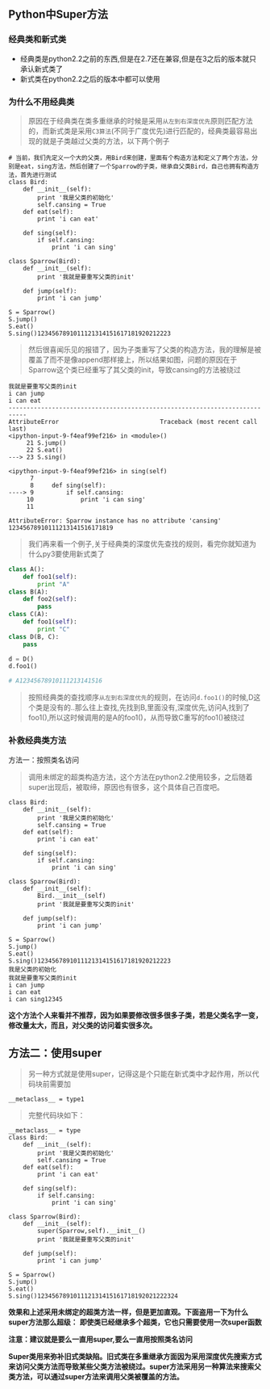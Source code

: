 ## Python中Super方法

### 经典类和新式类

- 经典类是python2.2之前的东西,但是在2.7还在兼容,但是在3之后的版本就只承认新式类了
- 新式类在python2.2之后的版本中都可以使用

### 为什么不用经典类

> 原因在于经典类在类多重继承的时候是采用`从左到右深度优先`原则匹配方法的，而新式类是采用`C3算法`(不同于广度优先)进行匹配的，经典类最容易出现的就是子类越过父类的方法，以下两个例子

```
# 当前，我们先定义一个大的父类，用Bird来创建，里面有个构造方法和定义了两个方法，分别是eat，sing方法，然后创建了一个Sparrow的子类，继承自父类Bird，自己也拥有构造方法，首先进行测试
class Bird:
    def __init__(self):
        print '我是父类的初始化'
        self.cansing = True
    def eat(self):
        print 'i can eat'

    def sing(self):
        if self.cansing:
            print 'i can sing'

class Sparrow(Bird):
    def __init__(self):
        print '我就是要重写父类的init'

    def jump(self):
        print 'i can jump'

S = Sparrow()
S.jump()
S.eat()
S.sing()1234567891011121314151617181920212223
```

> 然后很喜闻乐见的报错了，因为子类重写了父类的构造方法，我的理解是被覆盖了而不是像append那样接上，所以结果如图，问题的原因在于Sparrow这个类已经重写了其父类的init，导致cansing的方法被绕过

```shell
我就是要重写父类的init
i can jump
i can eat
---------------------------------------------------------------------------
AttributeError                            Traceback (most recent call last)
<ipython-input-9-f4eaf99ef216> in <module>()
     21 S.jump()
     22 S.eat()
---> 23 S.sing()

<ipython-input-9-f4eaf99ef216> in sing(self)
      7 
      8     def sing(self):
----> 9         if self.cansing:
     10             print 'i can sing'
     11 

AttributeError: Sparrow instance has no attribute 'cansing'
12345678910111213141516171819
```

> 我们再来看一个例子,关于经典类的深度优先查找的规则，看完你就知道为什么py3要使用新式类了

```python
class A():
    def foo1(self):
        print "A"
class B(A):
    def foo2(self):
        pass
class C(A):
    def foo1(self):
        print "C"
class D(B, C):
    pass

d = D()
d.foo1()

# A12345678910111213141516
```

> 按照经典类的查找顺序`从左到右深度优先`的规则，在访问`d.foo1()`的时候,D这个类是没有的..那么往上查找,先找到B,里面没有,深度优先,访问A,找到了foo1(),所以这时候调用的是A的foo1()，从而导致C重写的foo1()被绕过

### 补救经典类方法

方法一：按照类名访问

> 调用未绑定的超类构造方法，这个方法在python2.2使用较多，之后随着super出现后，被取缔，原因也有很多，这个具体自己百度吧。

```
class Bird:
    def __init__(self):
        print '我是父类的初始化'
        self.cansing = True
    def eat(self):
        print 'i can eat'

    def sing(self):
        if self.cansing:
            print 'i can sing'

class Sparrow(Bird):
    def __init__(self):
        Bird.__init__(self)
        print '我就是要重写父类的init'

    def jump(self):
        print 'i can jump'

S = Sparrow()
S.jump()
S.eat()
S.sing()1234567891011121314151617181920212223
我是父类的初始化
我就是要重写父类的init
i can jump
i can eat
i can sing12345
```

 **这个方法个人来看并不推荐，因为如果要修改很多很多子类，若是父类名字一变，修改量太大，而且，对父类的访问着实很多次。**

## 方法二：使用super

> 另一种方式就是使用super，记得这是个只能在新式类中才起作用，所以代码块前需要加

```
__metaclass__ = type1
```

> 完整代码块如下：

```
__metaclass__ = type
class Bird:
    def __init__(self):
        print '我是父类的初始化'
        self.cansing = True
    def eat(self):
        print 'i can eat'

    def sing(self):
        if self.cansing:
            print 'i can sing'

class Sparrow(Bird):
    def __init__(self):
        super(Sparrow,self).__init__()
        print '我就是要重写父类的init'

    def jump(self):
        print 'i can jump'

S = Sparrow()
S.jump()
S.eat()
S.sing()123456789101112131415161718192021222324
```

 **效果和上述采用未绑定的超类方法一样，但是更加直观。下面盗用一下为什么super方法那么超级：** 
**即使类已经继承多个超类，它也只需要使用一次super函数**

**注意：建议就是要么一直用super,要么一直用按照类名访问**



**Super类用来弥补旧式类缺陷。旧式类在多重继承方面因为采用深度优先搜索方式来访问父类方法而导致某些父类方法被绕过。super方法采用另一种算法来搜索父类方法，可以通过super方法来调用父类被覆盖的方法。**